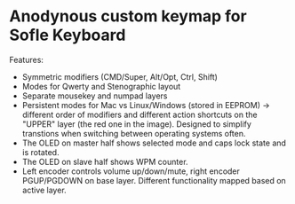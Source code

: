 # Anodynous custom keymap for Sofle Keyboard

Features:

- Symmetric modifiers (CMD/Super, Alt/Opt, Ctrl, Shift)
- Modes for Qwerty and Stenographic layout
- Separate mousekey and numpad layers
- Persistent modes for Mac vs Linux/Windows (stored in EEPROM) -> different order of modifiers and different action shortcuts on the "UPPER" layer (the red one in the image). Designed to simplify transtions when switching between operating systems often.
- The OLED on master half shows selected mode and caps lock state and is rotated.
- The OLED on slave half shows WPM counter.
- Left encoder controls volume up/down/mute, right encoder PGUP/PGDOWN on base layer. Different functionality mapped based on active layer.


